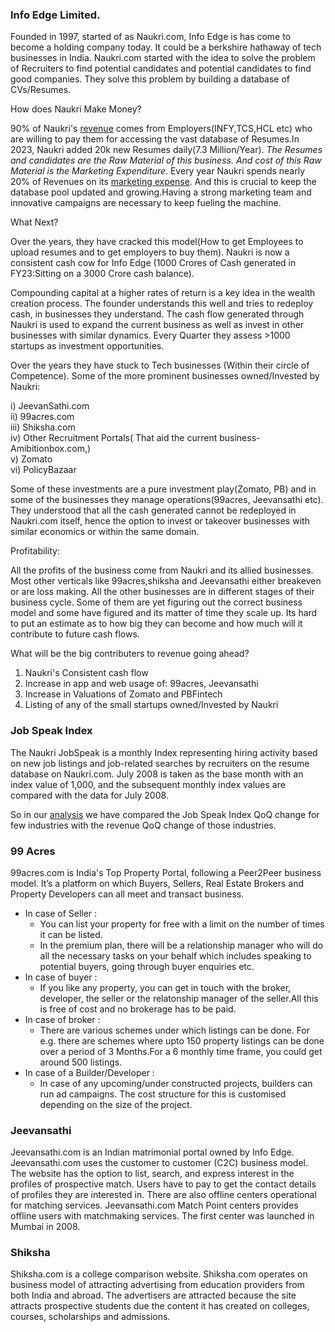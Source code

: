 ### Info Edge Limited.

Founded in 1997, started of as Naukri.com, Info Edge is has come to become a holding company today. It could be a berkshire hathaway of tech businesses in India. 
Naukri.com  started with the idea to solve the problem of Recruiters to find potential candidates and potential candidates to find good companies. They solve this problem by building a database of CVs/Resumes.

How does Naukri Make Money?

90% of Naukri's [revenue](https://github.com/qodeinvestments/Swan-Documentation/assets/67407393/50721c74-fab3-49a6-94dd-8ec47c9a7013) comes from Employers(INFY,TCS,HCL etc) who are willing to pay them for accessing the vast database of Resumes.In 2023, Naukri added 20k new Resumes daily(7.3 Million/Year). *The Resumes and candidates are the Raw Material of this business. And cost of this Raw Material is the Marketing Expenditure*. Every year Naukri spends nearly 20% of Revenues on its [marketing expense](https://github.com/qodeinvestments/Swan-Documentation/assets/67407393/13e4707e-ec33-4d98-af41-bc66dff4f091). And this is crucial to keep the database pool updated and growing.Having a strong marketing team and innovative campaigns are necessary to keep fueling the machine. 

What Next?

Over the years, they have cracked this model(How to get Employees to upload resumes and to get employers to buy them). Naukri is now a consistent cash cow for Info Edge (1000 Crores of Cash generated in FY23:Sitting on a 3000 Crore cash balance).

Compounding capital at a higher rates of return is a key idea in the wealth creation process. The founder understands this well and tries to redeploy cash, in businesses they understand. The cash flow generated through Naukri is used to expand the current business as well as invest in other businesses with similar dynamics. Every Quarter they assess >1000 startups as investment opportunities.

Over the years they have stuck to Tech businesses (Within their circle of Competence). Some of the more prominent businesses owned/Invested by Naukri:

i)    JeevanSathi.com  
ii)   99acres.com  
iii)  Shiksha.com  
iv)   Other Recruitment Portals( That aid the current business- Amibitionbox.com,)  
v)    Zomato  
vi)   PolicyBazaar  

Some of these investments are a pure investment play(Zomato, PB) and in some of the businesses they manage operations(99acres, Jeevansathi etc). They understood that all the cash generated cannot be redeployed in Naukri.com itself, hence the option to invest or takeover businesses with similar economics or within the same domain. 

Profitability:

All the profits of the business come from Naukri and its allied businesses. Most other verticals like 99acres,shiksha and Jeevansathi either breakeven or are loss making. All the other businesses are in different stages of their business cycle. Some of them are yet figuring out the correct business model and some have figured and its matter of time they scale up. Its hard to put an estimate as to how big they can become and how much will it contribute to future cash flows. 

What will be the big contributers to revenue going ahead?

1. Naukri's Consistent cash flow
2. Increase in app and web usage of: 99acres, Jeevansathi
3. Increase in Valuations of Zomato and PBFintech
4. Listing of any of the small startups owned/Invested by Naukri

### Job Speak Index

The Naukri JobSpeak is a monthly Index representing hiring activity based on new job listings and job-related searches by recruiters on the resume database on Naukri.com. July 2008 is taken as the base month with an index value of 1,000, and the subsequent monthly index values are compared with the data for July 2008.

So in our [analysis](https://docs.google.com/spreadsheets/d/1R0J1vF3jfKFHCFlaO7hwxUmQM_hSBz1V/edit#gid=996107190) we have compared the Job Speak Index QoQ change for few industries with the revenue QoQ change of those industries. 


### 99 Acres
99acres.com is India's Top Property Portal, following a Peer2Peer business model. It’s a platform on which Buyers, Sellers, Real Estate Brokers and Property Developers can all meet and transact business.
* In case of Seller : 
  * You can list your property for free with a limit on the number of times it can be listed.
  * In the premium plan, there will be a relationship manager who will do all the necessary tasks on your behalf which includes speaking to potential buyers, going through      buyer enquiries etc.
* In case of buyer :
  * If you like any property, you can get in touch with the broker, developer, the seller or the relatonship manager of the seller.All this is free of cost and no brokerage has to be paid.
* In case of broker :
  * There are various schemes under which listings can be done. For e.g. there are schemes where upto 150 property listings can be done over a period of 3 Months.For a 6 monthly time frame, you could get around 500 listings.
* In case of a Builder/Developer :
  * In case of any upcoming/under constructed projects, builders can run ad campaigns. The cost structure for this is customised depending on the size of the project.
 
### Jeevansathi
Jeevansathi.com is an Indian matrimonial portal owned by Info Edge. Jeevansathi.com uses the customer to customer (C2C) business model. The website has the option to list, search, and express interest in the profiles of prospective match. Users have to pay to get the contact details of profiles they are interested in. There are also offline centers operational for matching services. Jeevansathi.com Match Point centers provides offline users with matchmaking services. The first center was launched in Mumbai in 2008.

### Shiksha
Shiksha.com is a college comparison website. Shiksha.com operates on business model of attracting advertising from education providers from both India and abroad. The advertisers are attracted because the site attracts prospective students due the content it has created on colleges, courses, scholarships and admissions.
    
    


















